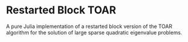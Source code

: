 # Restarted Block TOAR
A pure Julia implementation of a restarted block version of the TOAR algorithm for the solution of large sparse quadratic eigenvalue problems.
